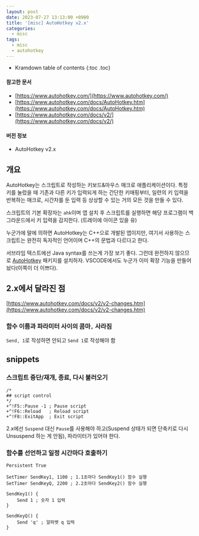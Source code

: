 ```yaml
---
layout: post
date: 2023-07-27 13:13:00 +0900
title: '[misc] AutoHotkey v2.x'
categories:
  - misc
tags:
  - misc
  - autohotkey
---
```


* Kramdown table of contents
{:toc .toc}

#### 참고한 문서

- [https://www.autohotkey.com/](https://www.autohotkey.com/)
- [https://www.autohotkey.com/docs/AutoHotkey.htm](https://www.autohotkey.com/docs/AutoHotkey.htm)
- [https://www.autohotkey.com/docs/v2/](https://www.autohotkey.com/docs/v2/)

#### 버전 정보

- AutoHotkey v2.x


## 개요

AutoHotkey는 스크립트로 작성하는 키보드&마우스 매크로 애플리케이션이다. 특정 키를 눌렀을 때 기존과 다른 키가 입력되게 하는 간단한 키매핑부터, 일련의 키 입력을 반복하는 매크로, 시간차를 둔 입력 등 상상할 수 있는 거의 모든 것을 만들 수 있다.

스크립트의 기본 확장자는 `ahk`이며 앱 설치 후 스크립트를 실행하면 해당 프로그램이 백그라운드에서 키 입력을 감지한다. (트레이에 아이콘 있을 유)

누군가에 말에 의하면 AutoHotkey는 C++으로 개발된 앱이지만, 여기서 사용하는 스크립트는 완전히 독자적인 언어이며 C++의 문법과 다르다고 한다.

서브라임 텍스트에선 Java syntax를 쓰는게 가장 보기 좋다. 그런데 완전하지 않으므로 [AutoHotkey](https://packagecontrol.io/packages/AutoHotkey) 패키지를 설치하자. VSCODE에서도 누군가 이미 확장 기능을 만들어놨다(이쪽이 더 이쁘다).


## 2.x에서 달라진 점

[https://www.autohotkey.com/docs/v2/v2-changes.htm](https://www.autohotkey.com/docs/v2/v2-changes.htm)

### 함수 이름과 파라미터 사이의 콤마`,` 사라짐

`Send, 1`로 작성하면 안되고 `Send 1`로 작성해야 함


## snippets

### 스크립트 중단/재개, 종료, 다시 불러오기

```autohotkey
/*
## script control
*/
+^!F5::Pause -1 ; Pause script
+^!F6::Reload   ; Reload script
+^!F8::ExitApp  ; Exit script
```

2.x에선 `Suspend` 대신 `Pause`를 사용해야 하고(Suspend 상태가 되면 단축키로 다시 Unsuspend 하는 게 안됨), 파라미터가 있어야 한다.

### 함수를 선언하고 일정 시간마다 호출하기

```autohotkey
Persistent True

SetTimer SendKey1, 1100 ; 1.1초마다 SendKey1() 함수 실행
SetTimer SendKeyQ, 2200 ; 2.2초마다 SendKey2() 함수 실행

SendKey1() {
    Send 1 ; 숫자 1 입력
}

SendKeyQ() {
    Send 'q' ; 알파벳 q 입력
}
```
